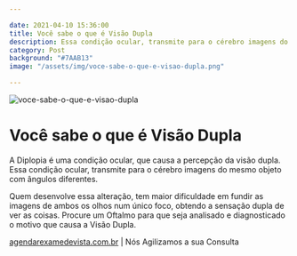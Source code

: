 ```yaml
---

date: 2021-04-10 15:36:00
title: Você sabe o que é Visão Dupla
description: Essa condição ocular, transmite para o cérebro imagens do mesmo objeto com ângulos diferentes. ⠀
category: Post
background: "#7AAB13"
image: "/assets/img/voce-sabe-o-que-e-visao-dupla.png"

---
```


![voce-sabe-o-que-e-visao-dupla](/assets/img/sintomas-de-problemas-de-vista.png)

# Você sabe o que é Visão Dupla

A Diplopia é uma condição ocular, que causa a percepção da visão dupla. Essa condição ocular, transmite para o cérebro imagens do mesmo objeto com ângulos diferentes. ⠀

Quem desenvolve essa alteração, tem maior dificuldade em fundir as imagens de ambos os olhos num único foco, obtendo a sensação dupla de ver as coisas. Procure um Oftalmo para que seja analisado e diagnosticado o motivo que causa a Visão Dupla.


[agendarexamedevista.com.br](https://www.agendarexamedevista.com.br) | Nós Agilizamos a sua Consulta

